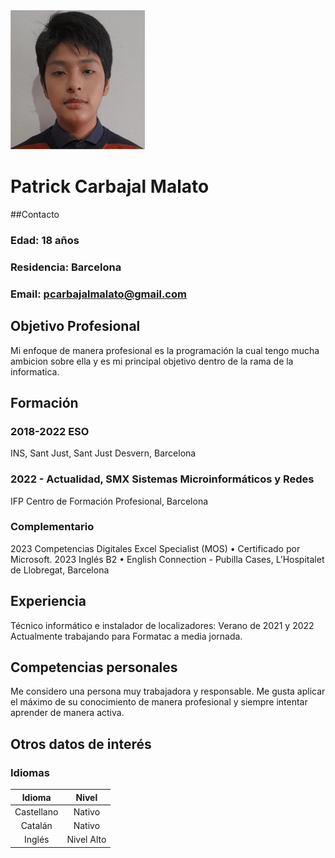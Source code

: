 <img src="https://github.com/iBrohl/ibrohl.github.io/blob/main/imagen_2022-04-25_221644148.png">

# **Patrick Carbajal Malato**

##Contacto
### Edad: 18 años
### Residencia: Barcelona
### Email: pcarbajalmalato@gmail.com

## Objetivo Profesional
Mi enfoque de manera profesional es la programación la cual tengo mucha ambicion sobre ella y es mi principal objetivo dentro de la rama de la informatica.

## Formación
### 2018-2022 ESO
INS, Sant Just, Sant Just Desvern, Barcelona

### 2022 - Actualidad, SMX Sistemas Microinformáticos y Redes
 IFP Centro de Formación Profesional, Barcelona

### Complementario
2023 Competencias Digitales Excel Specialist (MOS)
• Certificado por Microsoft.
 2023 Inglés B2
• English Connection - Pubilla Cases, L’Hospitalet de Llobregat,
Barcelona

## Experiencia
Técnico informático e instalador de localizadores: Verano de 2021 y 2022
Actualmente trabajando para Formatac a media jornada.


## Competencias personales
Me considero una persona muy trabajadora y responsable. 
Me gusta aplicar el máximo de su conocimiento de manera profesional y siempre intentar aprender de manera activa.

## Otros datos de interés


### Idiomas
| Idioma | Nivel |
|:---:|   :---:|
|Castellano | Nativo|
|Catalán| Nativo|
|Inglés| Nivel Alto|
